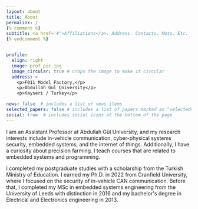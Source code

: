 ```yaml
---
layout: about
title: About
permalink: /
{% comment %}
subtitle: <a href='#'>Affiliations</a>. Address. Contacts. Moto. Etc.
{% endcomment %}


profile:
  align: right
  image: prof_pic.jpg
  image_circular: true # crops the image to make it circular
  address: >
    <p>F011 Model Factory,</p>
    <p>Abdullah Gul University</p>
    <p>Kayseri / Turkey</p>

news: false  # includes a list of news items
selected_papers: false # includes a list of papers marked as "selected={true}"
social: true  # includes social icons at the bottom of the page
---
```

I am an Assistant Professor at Abdullah Gül University,
 and my research interests include in-vehicle communication,
 cyber-physical systems security, embedded systems, and the internet
 of things. Additionally, I have a curiosity about precision farming.
 I teach courses that are related to embedded systems and programming.

I completed my postgraduate studies with a scholarship
 from the Turkish Ministry of Education. I earned my Ph.D. in 2022
 from Cranfield University, where I focused on the security
 of in-vehicle CAN communication. Before that, I completed my MSc in
 embedded systems engineering from the University of Leeds with distinction in 2016 and my bachelor's degree in Electrical and Electronics engineering in 2013.